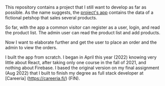 This repository contains a project that I still want to develop as far as possible. As the name suggests, the [project's app](https://petshop-beta-testing.web.app/) contains the data of a fictional petshop that sales several products.

So far, with the app a common visitor can register as a user, login, and read the product list. The admin user can read the product list and add products.

Now I want to elaborate further and get the user to place an order and the admin to view the orders.

I built the app from scratch. I began in April this year (2022) knowing very little about React, after taking only one course in the fall of 2021, and nothing about Firebase. I based the original version on my final assignment (Aug 2022) that I built to finish my degree as full stack developer at [Careeria] (https://careeria.fi/) (FIN).